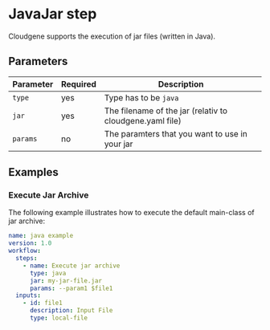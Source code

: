 # JavaJar step

Cloudgene supports the execution of jar files (written in Java).

## Parameters

| Parameter | Required | Description |
| --- | --- | --- |
| `type` | yes | Type has to be `java` |
| `jar` | yes | The filename of the jar (relativ to cloudgene.yaml file) |
| `params` | no | The paramters that you want to use in your jar |

## Examples

### Execute Jar Archive

 The following example illustrates how to execute the default main-class of jar archive:

```yaml
name: java example
version: 1.0
workflow:
  steps:
    - name: Execute jar archive
      type: java
      jar: my-jar-file.jar
      params: --param1 $file1
  inputs:
    - id: file1
      description: Input File
      type: local-file
```
